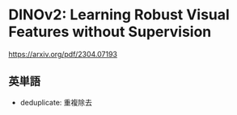 # DINOv2: Learning Robust Visual Features without Supervision

https://arxiv.org/pdf/2304.07193

## 英単語
- deduplicate: 重複除去